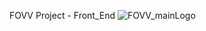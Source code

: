 FOVV Project - Front_End
![FOVV_mainLogo](https://github.com/Drew-Choi/FOVE_FRONT_restart/assets/123555924/721765aa-3a02-4d35-8485-7eda12c01591)
